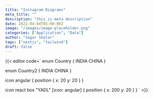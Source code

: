 ```yaml
---
title: "Instagram Diagrams"
meta_title: ""
description: "this is meta description"
date: 2022-04-04T05:00:00Z
image: "/images/image-placeholder.png"
categories: ["Application", "Data"]
author: "Sagar Shelar"
tags: ["nextjs", "tailwind"]
draft: false
---
```


{{< editor code=`
enum Country {
  INDIA
  CHINA
}

enum Country2 {
  INDIA
  CHINA
}  

icon angular {
    position {
        x: 20 y: 20
    }
}

icon react
box "YADL" [icon: angular] {
    position {
        x: 200 y: 20
    }
}
` >}}
